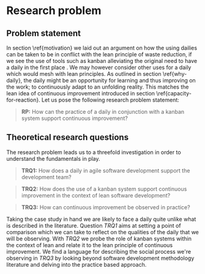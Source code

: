 
# Research problem

## Problem statement

In section \ref{motivation} we laid out an argument on how the using dailies can be taken to be in conflict with the lean principle of waste reduction, if we see the use of tools such as kanban alleviating the original need to have a daily in the first place <!-- FIXME: Mitä? Käytä tässä samaa problematisointia kuin aiemmin, mutta nyt ratkaisumuodossa. -->. We may however consider other uses for a daily which would mesh with lean principles. As outlined in section \ref{why-daily}, the daily might be an opportunity for learning and thus improving on the work; to continuously adapt to an unfolding reality. This matches the lean idea of continuous improvement introduced in section \ref{capacity-for-reaction}. Let us pose the following research problem statement:

> **RP:** How can the practice of a daily in conjunction with a kanban system support continuous improvement?

<!-- FIXME: Tän vois muotoilla uudestaan nyt kun sulla on havainto millaisia tulosksia sulla on jotta olisi kirkkaampi. -->

## Theoretical research questions

The research problem leads us to a threefold investigation in order to understand the fundamentals in play.

> **TRQ1:** How does a daily in agile software development support the development team?

> **TRQ2:** How does the use of a kanban system support continuous improvement in the context of lean software development?

> **TRQ3:** How can continuous improvement be observed in practice?

Taking the case study in hand we are likely to face a daily quite unlike what is described in the literature. Question *TRQ1* aims at setting a point of comparison which we can take to reflect on the qualities of the daily that we will be observing. With *TRQ2* we probe the role of kanban systems within the context of lean and relate it to the lean principle of continuous improvement. We find a language for describing the social process we're observing in *TRQ3* by looking beyond software development methodology literature and delving into the practice based approach.
